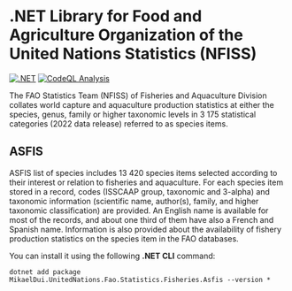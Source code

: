 # .NET Library for Food and Agriculture Organization of the United Nations Statistics (NFISS)
[![.NET](https://github.com/mikaeldui/united-nations-fao-fisheries-asfis-dotnet/actions/workflows/dotnet.yml/badge.svg)](https://github.com/mikaeldui/united-nations-fao-fisheries-asfis-dotnet/actions/workflows/dotnet.yml)
[![CodeQL Analysis](https://github.com/mikaeldui/united-nations-fao-fisheries-asfis-dotnet/actions/workflows/codeql-analysis.yml/badge.svg)](https://github.com/mikaeldui/united-nations-fao-fisheries-asfis-dotnet/actions/workflows/codeql-analysis.yml)

The FAO Statistics Team (NFISS) of Fisheries and Aquaculture Division collates world capture and aquaculture production statistics at either the species, genus, family or higher taxonomic levels in 3 175 statistical categories (2022 data release) referred to as species items.

## ASFIS

ASFIS list of species includes 13 420 species items selected according to their interest or relation to fisheries and aquaculture. 
For each species item stored in a record, codes (ISSCAAP group, taxonomic and 3-alpha) and taxonomic information (scientific name, author(s), family, and higher taxonomic classification) are provided. 
An English name is available for most of the records, and about one third of them have also a French and Spanish name. 
Information is also provided about the availability of fishery production statistics on the species item in the FAO databases.

You can install it using the following **.NET CLI** command:

    dotnet add package MikaelDui.UnitedNations.Fao.Statistics.Fisheries.Asfis --version *

